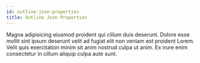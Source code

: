 ```yaml
---
id: outline-json-properties
title: Outline Json Properties
---
```


Magna adipisicing eiusmod proident qui cillum duis deserunt. Dolore esse mollit sint ipsum deserunt velit ad fugiat elit non veniam est proident Lorem. Velit quis exercitation minim sit anim nostrud culpa ut anim. Ex irure enim consectetur in cillum aliquip culpa aute sunt.
